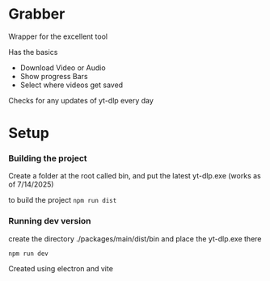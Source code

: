 # Grabber
Wrapper for the excellent tool

Has the basics
- Download Video or Audio
- Show progress Bars
- Select where videos get saved

Checks for any updates of yt-dlp every day

# Setup
### Building the project
Create a folder at the root called bin, and put the latest yt-dlp.exe (works as of 7/14/2025)

to build the project
`npm run dist`

### Running dev version
create the directory ./packages/main/dist/bin and place the yt-dlp.exe there

`npm run dev`

Created using electron and vite